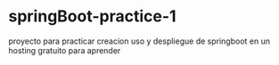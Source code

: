 # springBoot-practice-1
proyecto para practicar creacion uso y despliegue de springboot en un hosting gratuito para aprender
